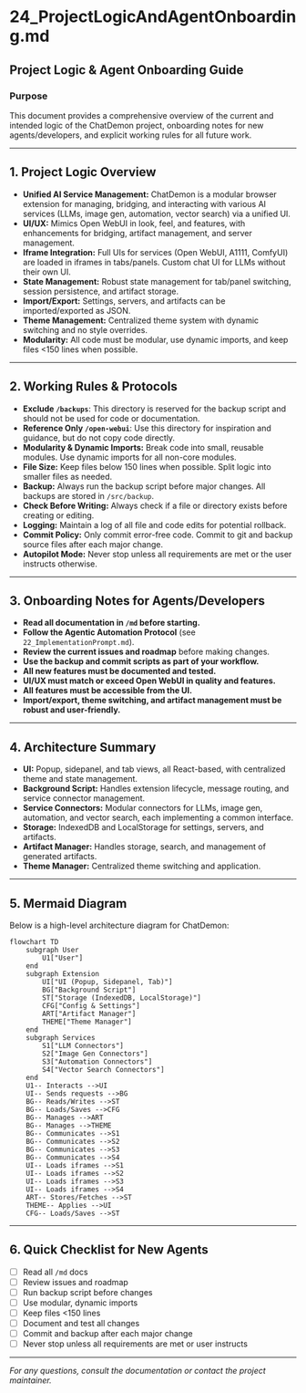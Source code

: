 # 24_ProjectLogicAndAgentOnboarding.md

## Project Logic & Agent Onboarding Guide

### Purpose
This document provides a comprehensive overview of the current and intended logic of the ChatDemon project, onboarding notes for new agents/developers, and explicit working rules for all future work.

---

## 1. Project Logic Overview

- **Unified AI Service Management:** ChatDemon is a modular browser extension for managing, bridging, and interacting with various AI services (LLMs, image gen, automation, vector search) via a unified UI.
- **UI/UX:** Mimics Open WebUI in look, feel, and features, with enhancements for bridging, artifact management, and server management.
- **Iframe Integration:** Full UIs for services (Open WebUI, A1111, ComfyUI) are loaded in iframes in tabs/panels. Custom chat UI for LLMs without their own UI.
- **State Management:** Robust state management for tab/panel switching, session persistence, and artifact storage.
- **Import/Export:** Settings, servers, and artifacts can be imported/exported as JSON.
- **Theme Management:** Centralized theme system with dynamic switching and no style overrides.
- **Modularity:** All code must be modular, use dynamic imports, and keep files <150 lines when possible.

---

## 2. Working Rules & Protocols

- **Exclude `/backups`**: This directory is reserved for the backup script and should not be used for code or documentation.
- **Reference Only `/open-webui`**: Use this directory for inspiration and guidance, but do not copy code directly.
- **Modularity & Dynamic Imports:** Break code into small, reusable modules. Use dynamic imports for all non-core modules.
- **File Size:** Keep files below 150 lines when possible. Split logic into smaller files as needed.
- **Backup:** Always run the backup script before major changes. All backups are stored in `/src/backup`.
- **Check Before Writing:** Always check if a file or directory exists before creating or editing.
- **Logging:** Maintain a log of all file and code edits for potential rollback.
- **Commit Policy:** Only commit error-free code. Commit to git and backup source files after each major change.
- **Autopilot Mode:** Never stop unless all requirements are met or the user instructs otherwise.

---

## 3. Onboarding Notes for Agents/Developers

- **Read all documentation in `/md` before starting.**
- **Follow the Agentic Automation Protocol** (see `22_ImplementationPrompt.md`).
- **Review the current issues and roadmap** before making changes.
- **Use the backup and commit scripts as part of your workflow.**
- **All new features must be documented and tested.**
- **UI/UX must match or exceed Open WebUI in quality and features.**
- **All features must be accessible from the UI.**
- **Import/export, theme switching, and artifact management must be robust and user-friendly.**

---

## 4. Architecture Summary

- **UI:** Popup, sidepanel, and tab views, all React-based, with centralized theme and state management.
- **Background Script:** Handles extension lifecycle, message routing, and service connector management.
- **Service Connectors:** Modular connectors for LLMs, image gen, automation, and vector search, each implementing a common interface.
- **Storage:** IndexedDB and LocalStorage for settings, servers, and artifacts.
- **Artifact Manager:** Handles storage, search, and management of generated artifacts.
- **Theme Manager:** Centralized theme switching and application.

---

## 5. Mermaid Diagram

Below is a high-level architecture diagram for ChatDemon:

```mermaid
flowchart TD
    subgraph User
        U1["User"]
    end
    subgraph Extension
        UI["UI (Popup, Sidepanel, Tab)"]
        BG["Background Script"]
        ST["Storage (IndexedDB, LocalStorage)"]
        CFG["Config & Settings"]
        ART["Artifact Manager"]
        THEME["Theme Manager"]
    end
    subgraph Services
        S1["LLM Connectors"]
        S2["Image Gen Connectors"]
        S3["Automation Connectors"]
        S4["Vector Search Connectors"]
    end
    U1-- Interacts -->UI
    UI-- Sends requests -->BG
    BG-- Reads/Writes -->ST
    BG-- Loads/Saves -->CFG
    BG-- Manages -->ART
    BG-- Manages -->THEME
    BG-- Communicates -->S1
    BG-- Communicates -->S2
    BG-- Communicates -->S3
    BG-- Communicates -->S4
    UI-- Loads iframes -->S1
    UI-- Loads iframes -->S2
    UI-- Loads iframes -->S3
    UI-- Loads iframes -->S4
    ART-- Stores/Fetches -->ST
    THEME-- Applies -->UI
    CFG-- Loads/Saves -->ST
```

---

## 6. Quick Checklist for New Agents

- [ ] Read all `/md` docs
- [ ] Review issues and roadmap
- [ ] Run backup script before changes
- [ ] Use modular, dynamic imports
- [ ] Keep files <150 lines
- [ ] Document and test all changes
- [ ] Commit and backup after each major change
- [ ] Never stop unless all requirements are met or user instructs

---

*For any questions, consult the documentation or contact the project maintainer.* 